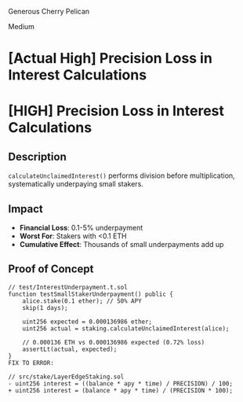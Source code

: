 Generous Cherry Pelican

Medium

# [Actual High] Precision Loss in Interest Calculations

# [HIGH] Precision Loss in Interest Calculations

## Description
`calculateUnclaimedInterest()` performs division before multiplication, systematically underpaying small stakers.

## Impact
- **Financial Loss**: 0.1-5% underpayment
- **Worst For**: Stakers with <0.1 ETH
- **Cumulative Effect**: Thousands of small underpayments add up

## Proof of Concept
```solidity
// test/InterestUnderpayment.t.sol
function testSmallStakerUnderpayment() public {
    alice.stake(0.1 ether); // 50% APY
    skip(1 days);
    
    uint256 expected = 0.000136986 ether;
    uint256 actual = staking.calculateUnclaimedInterest(alice);
    
    // 0.000136 ETH vs 0.000136986 expected (0.72% loss)
    assertLt(actual, expected); 
}
FIX TO ERROR:

// src/stake/LayerEdgeStaking.sol
- uint256 interest = ((balance * apy * time) / PRECISION) / 100;
+ uint256 interest = (balance * apy * time) / (PRECISION * 100);


